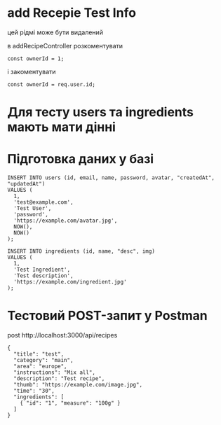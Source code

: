 # add Recepie Test Info

цей рідмі може бути видалений

в addRecipeController розкоментувати

```
const ownerId = 1;
```

і закоментувати

```
сonst ownerId = req.user.id;
```

# Для тесту users та ingredients мають мати дінні

# Підготовка даних у базі

```
INSERT INTO users (id, email, name, password, avatar, "createdAt", "updatedAt")
VALUES (
  1,
  'test@example.com',
  'Test User',
  'password',
  'https://example.com/avatar.jpg',
  NOW(),
  NOW()
);
```

```
INSERT INTO ingredients (id, name, "desc", img)
VALUES (
  1,
  'Test Ingredient',
  'Test description',
  'https://example.com/ingredient.jpg'
);
```

# Тестовий POST-запит у Postman

post
http://localhost:3000/api/recipes

```
{
  "title": "test",
  "category": "main",
  "area": "europe",
  "instructions": "Mix all",
  "description": "Test recipe",
  "thumb": "https://example.com/image.jpg",
  "time": "30",
  "ingredients": [
    { "id": "1", "measure": "100g" }
  ]
}
```
